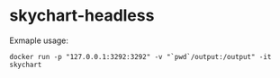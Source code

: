 # skychart-headless

Exmaple usage:

```
docker run -p "127.0.0.1:3292:3292" -v "`pwd`/output:/output" -it skychart
```
